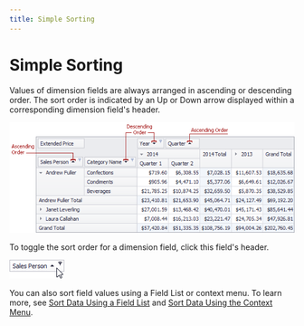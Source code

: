 ```yaml
---
title: Simple Sorting
---
```

# Simple Sorting
Values of dimension fields are always arranged in ascending or descending order. The sort order is indicated by an Up or Down arrow displayed within a corresponding dimension field's header.

![EU_XtraPivotGrid_AscendingDescendingOrders](../../../../images/img7610.png)

To toggle the sort order for a dimension field, click this field's header.

![EU_XtraPivotGrid_AscendingDescendingOrders_ClickField](../../../../images/img7612.png)

You can also sort field values using a Field List or context menu. To learn more, see [Sort Data Using a Field List](sort-data-using-a-field-list.md) and [Sort Data Using the Context Menu](sort-data-using-the-context-menu.md).